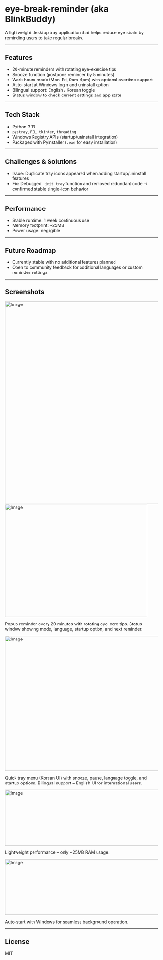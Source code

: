 # eye-break-reminder (aka BlinkBuddy)

A lightweight desktop tray application that helps reduce eye strain by reminding users to take regular breaks.

---

## Features
- 20-minute reminders with rotating eye-exercise tips
- Snooze function (postpone reminder by 5 minutes)
- Work hours mode (Mon–Fri, 9am–6pm) with optional overtime support
- Auto-start at Windows login and uninstall option
- Bilingual support: English / Korean toggle
- Status window to check current settings and app state

---

## Tech Stack
- Python 3.13
- `pystray`, `PIL`, `tkinter`, `threading`
- Windows Registry APIs (startup/uninstall integration)
- Packaged with PyInstaller (`.exe` for easy installation)

---

## Challenges & Solutions
- Issue: Duplicate tray icons appeared when adding startup/uninstall features  
- Fix: Debugged `_init_tray` function and removed redundant code → confirmed stable single-icon behavior

---

## Performance
- Stable runtime: 1 week continuous use  
- Memory footprint: ~25MB  
- Power usage: negligible

---

## Future Roadmap
- Currently stable with no additional features planned  
- Open to community feedback for additional languages or custom reminder settings

---

## Screenshots

<img width="855" height="669" alt="Image" src="https://github.com/user-attachments/assets/69dfe66a-add3-4222-a149-40dd441fef2d" />
<img width="469" height="373" alt="Image" src="https://github.com/user-attachments/assets/1086e372-05e6-4436-89b4-a935e4b61da9" />

Popup reminder every 20 minutes with rotating eye-care tips. Status window showing mode, language, startup option, and next reminder.

<img width="1107" height="446" alt="Image" src="https://github.com/user-attachments/assets/1f98aed8-8b03-49ad-adb1-7078f09cd4c5" />

Quick tray menu (Korean UI) with snooze, pause, language toggle, and startup options. Bilingual support – English UI for international users.

<img width="865" height="184" alt="Image" src="https://github.com/user-attachments/assets/72b4039a-0060-40ee-9317-bf4d76aa4150" />

Lightweight performance – only ~25MB RAM usage.

<img width="573" height="184" alt="Image" src="https://github.com/user-attachments/assets/223a0a24-a8d0-4a55-bf71-d731f17c6ffc" />

Auto-start with Windows for seamless background operation.

---

## License
MIT
